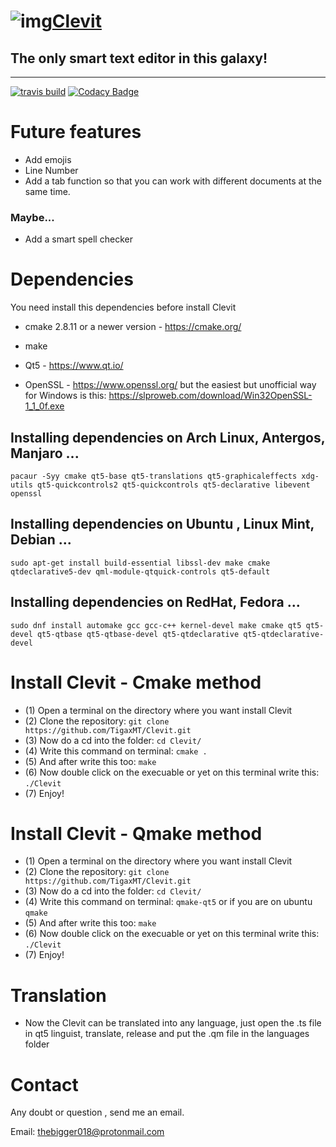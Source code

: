 # ![img](https://lh3.googleusercontent.com/UPvIq9ydyUNb4wBgAsFHLTKCqA1v6EGaZpAAYjd75NKZASsezPIDW2GhTElLmZvKUIgRxg9y1Qfc5xhwUg=w1000-no-tmp.jpg)[Clevit](https://goo.gl/fcM7JC "Clevit Offical Site")
## The only smart text editor in this galaxy!
- - -
[![travis build](https://travis-ci.org/TigaxMT/Clevit.svg?branch=master)](https://travis-ci.org/TigaxMT/Clevit)  [![Codacy Badge](https://api.codacy.com/project/badge/Grade/8990879e312a47a7993c2a4c18a26f0b)](https://www.codacy.com/app/TigaxMT/Clevit?utm_source=github.com&amp;utm_medium=referral&amp;utm_content=TigaxMT/Clevit&amp;utm_campaign=Badge_Grade)


# Future features
* Add emojis
* Line Number
* Add a tab function so that you can work with different documents at the same time.

### Maybe...
* Add a smart spell checker

# Dependencies

You need install this dependencies before install Clevit

* cmake 2.8.11 or a newer version - https://cmake.org/

* make

* Qt5 - https://www.qt.io/

* OpenSSL - https://www.openssl.org/ but the easiest but unofficial way for Windows is this:  https://slproweb.com/download/Win32OpenSSL-1_1_0f.exe

## Installing dependencies on Arch Linux, Antergos, Manjaro ...
`pacaur -Syy cmake qt5-base qt5-translations qt5-graphicaleffects xdg-utils qt5-quickcontrols2 qt5-quickcontrols qt5-declarative libevent openssl`

## Installing dependencies on Ubuntu , Linux Mint, Debian ...

`sudo apt-get install build-essential libssl-dev make cmake qtdeclarative5-dev qml-module-qtquick-controls qt5-default`

## Installing dependencies on RedHat, Fedora ...

`sudo dnf install automake gcc gcc-c++ kernel-devel make cmake qt5 qt5-devel qt5-qtbase qt5-qtbase-devel qt5-qtdeclarative qt5-qtdeclarative-devel`

# Install Clevit - Cmake method

* (1) Open a terminal on the directory where you want install Clevit
* (2) Clone the repository: `git clone https://github.com/TigaxMT/Clevit.git`
* (3) Now do a cd into the folder: `cd Clevit/`
* (4) Write this command on terminal: `cmake .`
* (5) And after write this too: `make`
* (6) Now double click on the execuable or yet on this terminal write this: `./Clevit`
* (7) Enjoy!  

# Install Clevit - Qmake method

* (1) Open a terminal on the directory where you want install Clevit
* (2) Clone the repository: `git clone https://github.com/TigaxMT/Clevit.git`
* (3) Now do a cd into the folder: `cd Clevit/`
* (4) Write this command on terminal: `qmake-qt5` or if you are on ubuntu `qmake`
* (5) And after write this too: `make`
* (6) Now double click on the execuable or yet on this terminal write this: `./Clevit`
* (7) Enjoy!  

# Translation

* Now the Clevit can be translated into any language, just open the .ts file in qt5 linguist, translate, release and put the .qm file in the languages ​​folder

# Contact

Any doubt or question , send me an email.

Email: thebigger018@protonmail.com
